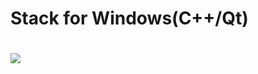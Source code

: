 <H1>Stack for Windows(C++/Qt)<H1>
<img src="https://sun9-72.userapi.com/c844616/v844616624/110e60/qXz-q32Hnh4.jpg">
